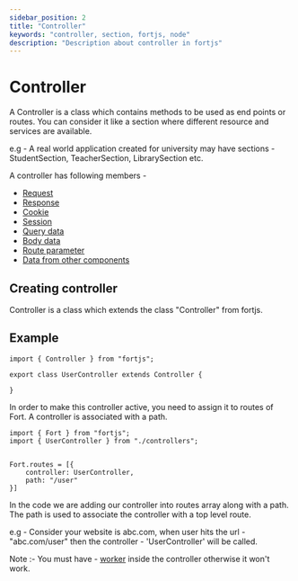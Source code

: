 ```yaml
---
sidebar_position: 2
title: "Controller"
keywords: "controller, section, fortjs, node"
description: "Description about controller in fortjs"
---
```


# Controller

A Controller is a class which contains methods to be used as end points or routes. You can consider it like a section where different resource and services are available.

e.g - A real world application created for university may have sections - StudentSection, TeacherSection, LibrarySection etc.

A controller has following members - 

* [Request](/docs/types/http-request.md)
* [Response](/docs/types/http-response.md)
* [Cookie](/docs/concepts/cookie.md)
* [Session](/docs/concepts/session.md)
* [Query data](/docs/concepts/query.md)
* [Body data](/docs/concepts/body.md)
* [Route parameter](/docs/concepts/param.md)
* [Data from other components](/docs/concepts/data.md)

## Creating controller

Controller is a class which extends the class "Controller" from fortjs.


## Example

```
import { Controller } from "fortjs";

export class UserController extends Controller {
   
}
```

In order to make this controller active, you need to assign it to routes of Fort. A controller is associated with a path.

```
import { Fort } from "fortjs";
import { UserController } from "./controllers";


Fort.routes = [{
    controller: UserController,
    path: "/user"
}]

```

In the code we are adding our controller into routes array along  with a path. The path is used to associate the controller with a top level route.

e.g - Consider your website is abc.com, when user hits the url - "abc.com/user" then the controller - 'UserController' will be called. 

Note :- You must have - [worker](/docs/worker.md) inside the controller otherwise it won't work.